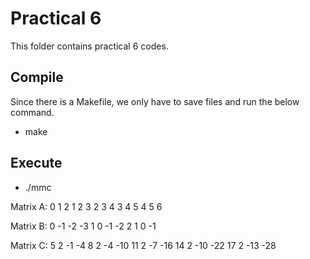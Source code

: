 # Practical 6
This folder contains practical 6 codes.

## Compile
Since there is a Makefile, we only have to save files and run the below command.

* make

## Execute

* ./mmc

Matrix A:
  0       1       2
  1       2       3
  2       3       4
  3       4       5
  4       5       6

Matrix B:
  0      -1      -2      -3
  1       0      -1      -2
  2       1       0      -1

Matrix C:
  5       2      -1      -4
  8       2      -4     -10
 11       2      -7     -16
 14       2     -10     -22
 17       2     -13     -28

